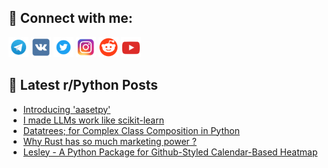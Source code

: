 ## 🔎 Connect with me:
[<img src="https://github.com/bullbesh/bullbesh/blob/main/images/Telegram.png" width="32" height="32" />](https://t.me/bullbesh)
[<img src="https://github.com/bullbesh/bullbesh/blob/main/images/VK.png" width="32" height="32" />](https://vk.com/bullbesh)
[<img src="https://github.com/bullbesh/bullbesh/blob/main/images/Twitter.png" width="32" height="32" />](https://twitter.com/bullbesh1)
[<img src="https://github.com/bullbesh/bullbesh/blob/main/images/Instagram.png" width="32" height="32" />](https://www.instagram.com/bullbesh)
[<img src="https://github.com/bullbesh/bullbesh/blob/main/images/Reddit.png" width="32" height="32" />](https://www.reddit.com/user/bullbesh)
[<img src="https://github.com/bullbesh/bullbesh/blob/main/images/YouTube.png" width="32" height="32" />](https://www.youtube.com/channel/UCtfjRs6uzgq5mfm8S06WTcg)

## 📕 Latest r/Python Posts
<!-- BLOG-POST-LIST:START -->
- [Introducing &#39;aasetpy&#39;](https://www.reddit.com/r/Python/comments/1ieh6rt/introducing_aasetpy/)
- [I made LLMs work like scikit-learn](https://www.reddit.com/r/Python/comments/1iegszm/i_made_llms_work_like_scikitlearn/)
- [Datatrees; for Complex Class Composition in Python](https://www.reddit.com/r/Python/comments/1iebxmn/datatrees_for_complex_class_composition_in_python/)
- [Why Rust has so much marketing power ?](https://www.reddit.com/r/Python/comments/1iebmjp/why_rust_has_so_much_marketing_power/)
- [Lesley - A Python Package for Github-Styled Calendar-Based Heatmap](https://www.reddit.com/r/Python/comments/1iebf22/lesley_a_python_package_for_githubstyled/)
<!-- BLOG-POST-LIST:END -->
